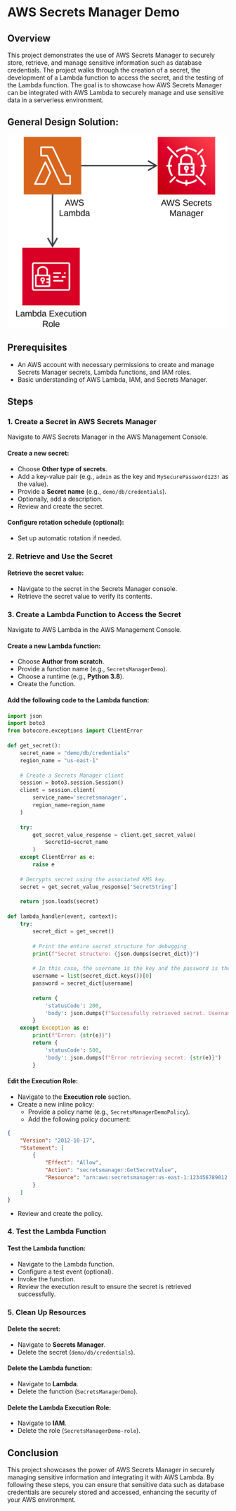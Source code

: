 # AWS Secrets Manager Demo

## Overview
This project demonstrates the use of AWS Secrets Manager to securely store, retrieve, and manage sensitive information such as database credentials. The project walks through the creation of a secret, the development of a Lambda function to access the secret, and the testing of the Lambda function. The goal is to showcase how AWS Secrets Manager can be integrated with AWS Lambda to securely manage and use sensitive data in a serverless environment.

## General Design Solution: 

![Diagram of the project](./16_ssm.png)


## Prerequisites
- An AWS account with necessary permissions to create and manage Secrets Manager secrets, Lambda functions, and IAM roles.
- Basic understanding of AWS Lambda, IAM, and Secrets Manager.

## Steps

### 1. Create a Secret in AWS Secrets Manager
Navigate to AWS Secrets Manager in the AWS Management Console.

#### Create a new secret:
- Choose **Other type of secrets**.
- Add a key-value pair (e.g., `admin` as the key and `MySecurePassword123!` as the value).
- Provide a **Secret name** (e.g., `demo/db/credentials`).
- Optionally, add a description.
- Review and create the secret.

#### Configure rotation schedule (optional):
- Set up automatic rotation if needed.

### 2. Retrieve and Use the Secret
#### Retrieve the secret value:
- Navigate to the secret in the Secrets Manager console.
- Retrieve the secret value to verify its contents.

### 3. Create a Lambda Function to Access the Secret
Navigate to AWS Lambda in the AWS Management Console.

#### Create a new Lambda function:
- Choose **Author from scratch**.
- Provide a function name (e.g., `SecretsManagerDemo`).
- Choose a runtime (e.g., **Python 3.8**).
- Create the function.

#### Add the following code to the Lambda function:
```python
import json
import boto3
from botocore.exceptions import ClientError

def get_secret():
    secret_name = "demo/db/credentials"
    region_name = "us-east-1"
    
    # Create a Secrets Manager client
    session = boto3.session.Session()
    client = session.client(
        service_name='secretsmanager',
        region_name=region_name
    )
    
    try:
        get_secret_value_response = client.get_secret_value(
            SecretId=secret_name
        )
    except ClientError as e:
        raise e
    
    # Decrypts secret using the associated KMS key.
    secret = get_secret_value_response['SecretString']
    
    return json.loads(secret)

def lambda_handler(event, context):
    try:
        secret_dict = get_secret()
        
        # Print the entire secret structure for debugging
        print(f"Secret structure: {json.dumps(secret_dict)}")
        
        # In this case, the username is the key and the password is the value
        username = list(secret_dict.keys())[0]
        password = secret_dict[username]
        
        return {
            'statusCode': 200,
            'body': json.dumps(f"Successfully retrieved secret. Username: {username}, Password: {password}")
        }
    except Exception as e:
        print(f"Error: {str(e)}")
        return {
            'statusCode': 500,
            'body': json.dumps(f"Error retrieving secret: {str(e)}")
        }
```

#### Edit the Execution Role:
- Navigate to the **Execution role** section.
- Create a new inline policy:
  - Provide a policy name (e.g., `SecretsManagerDemoPolicy`).
  - Add the following policy document:

```json
{
    "Version": "2012-10-17",
    "Statement": [
        {
            "Effect": "Allow",
            "Action": "secretsmanager:GetSecretValue",
            "Resource": "arn:aws:secretsmanager:us-east-1:123456789012:secret:demo/db/credentials"
        }
    ]
}
```

- Review and create the policy.

### 4. Test the Lambda Function
#### Test the Lambda function:
- Navigate to the Lambda function.
- Configure a test event (optional).
- Invoke the function.
- Review the execution result to ensure the secret is retrieved successfully.

### 5. Clean Up Resources
#### Delete the secret:
- Navigate to **Secrets Manager**.
- Delete the secret (`demo/db/credentials`).

#### Delete the Lambda function:
- Navigate to **Lambda**.
- Delete the function (`SecretsManagerDemo`).

#### Delete the Lambda Execution Role:
- Navigate to **IAM**.
- Delete the role (`SecretsManagerDemo-role`).

## Conclusion
This project showcases the power of AWS Secrets Manager in securely managing sensitive information and integrating it with AWS Lambda. By following these steps, you can ensure that sensitive data such as database credentials are securely stored and accessed, enhancing the security of your AWS environment.

